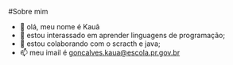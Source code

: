 #Sobre mim

- 👋 olá, meu nome é Kauã
- 👀 estou interassado em aprender linguagens de programação;
- 💞️ estou colaborando com o scracth e java;
- 📫 meu imail é goncalves.kaua@escola.pr.gov.br

<!---
kauakaminski/kauakaminski is a ✨ special ✨ repository because its `README.md` (this file) appears on your GitHub profile.
You can click the Preview link to take a look at your changes.
--->
